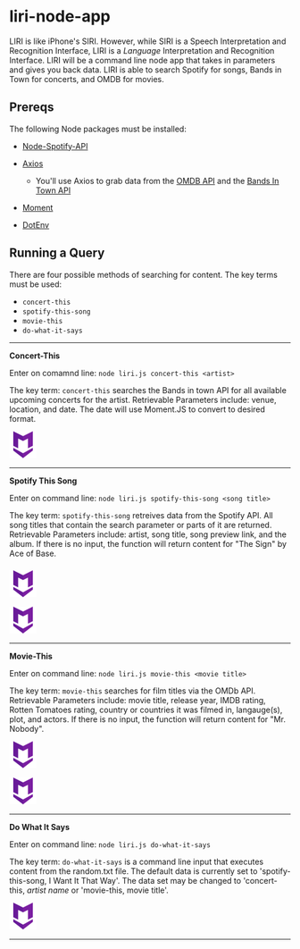 # liri-node-app

LIRI is like iPhone's SIRI. However, while SIRI is a Speech Interpretation and Recognition Interface, LIRI is a _Language_ Interpretation and Recognition Interface. LIRI will be a command line node app that takes in parameters and gives you back data. LIRI is able to search Spotify for songs, Bands in Town for concerts, and OMDB for movies.
 

## Prereqs

The following Node packages must be installed: 

   * [Node-Spotify-API](https://www.npmjs.com/package/node-spotify-api)

   * [Axios](https://www.npmjs.com/package/axios)

     * You'll use Axios to grab data from the [OMDB API](http://www.omdbapi.com) and the [Bands In Town API](http://www.artists.bandsintown.com/bandsintown-api)

   * [Moment](https://www.npmjs.com/package/moment)

   * [DotEnv](https://www.npmjs.com/package/dotenv)
   

## Running a Query

There are four possible methods of searching for content. The key terms must be used:

  * `concert-this` 
  * `spotify-this-song`   
  * `movie-this`   
  * `do-what-it-says` 

***

**Concert-This**

Enter on comamnd line: `node liri.js concert-this <artist>`
 
The key term: `concert-this` searches the Bands in town API for all available upcoming concerts for the artist. Retrievable Parameters include: venue, location, and date. The date will use Moment.JS to convert to desired format. 

![alt text](https://github.com/adam-p/markdown-here/raw/master/src/common/images/icon48.png "Logo Title Text 1")




***

**Spotify This Song**

Enter on command line: `node liri.js spotify-this-song <song title>`
 
The key term: `spotify-this-song` retreives data from the Spotify API. All song titles that contain the search parameter or parts of it are returned. Retrievable Parameters include: artist, song title, song preview link, and the album. If there is no input, the function will return content for "The Sign" by Ace of Base. 

###

![alt text](https://github.com/adam-p/markdown-here/raw/master/src/common/images/icon48.png "Logo Title Text 1")

![alt text](https://github.com/adam-p/markdown-here/raw/master/src/common/images/icon48.png "Logo Title Text 1")

***

**Movie-This**

Enter on command line: `node liri.js movie-this <movie title>`
 
The key term: `movie-this` searches for film titles via the OMDb API. Retrievable Parameters include: movie title, release year, IMDB rating, Rotten Tomatoes rating, country or countries it was filmed in, langauge(s), plot, and actors. If there is no input, the function will return content for "Mr. Nobody".

![alt text](https://github.com/adam-p/markdown-here/raw/master/src/common/images/icon48.png "Logo Title Text 1")

![alt text](https://github.com/adam-p/markdown-here/raw/master/src/common/images/icon48.png "Logo Title Text 1")

***

**Do What It Says**

Enter on command line: `node liri.js do-what-it-says`

The key term: `do-what-it-says` is a command line input that executes content from the random.txt file. The default data is currently set to 'spotify-this-song, I Want It That Way'. The data set may be changed to 'concert-this, *artist name* or 'movie-this, movie title'. 

![alt text](https://github.com/adam-p/markdown-here/raw/master/src/common/images/icon48.png "Logo Title Text 1")

***